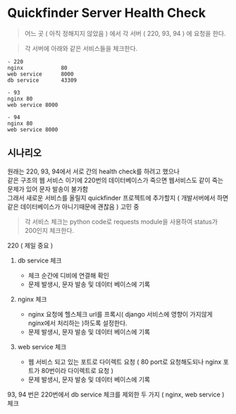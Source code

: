 
# Quickfinder Server Health Check

> 어느 곳 ( 아직 정해지지 않았음 ) 에서 각 서버 ( 220, 93, 94 ) 에 요청을 한다.

> 각 서버에 아래와 같은 서비스들을 체크한다.

```
- 220 
nginx            80
web service      8000
db service       43309

- 93
nginx 80
web service 8000

- 94
nginx 80
web service 8000
```

## 시나리오

원래는 220, 93, 94에서 서로 간의 health check를 하려고 했으나<br> 같은 구조의 웹 서비스 이기에 220번의 데이터베이스가 죽으면
웹서비스도 같이 죽는 문제가 있어 문자 발송이 불가함<br>
그래서 새로운 서비스를 올릴지 quickfinder 프로젝트에 추가할지 ( 개발서버에서 하면 같은 데이터베이스가 아니기때문에 괜찮음 ) 고민 중

> 각 서비스 체크는 python code로 requests module을 사용하여 status가 200인지 체크한다.

220 ( 제일 중요 )

1. db service 체크
    * 체크 순간에 디비에 연결해 확인 
    * 문제 발생시, 문자 발송 및 데이터 베이스에 기록
       
2. nginx 체크
    * nginx 요청에 헬스체크 url를 프록시( django 서비스에 영향이 가지않게 nginx에서 처리하는 )하도록 설정한다.
    * 문제 발생시, 문자 발송 및 데이터 베이스에 기록
    
3. web service 체크
    * 웹 서비스 되고 있는 포트로 다이렉트 요청 ( 80 port로 요청해도되나 nginx 포트가 80번이라 다이렉트로 요청 )
    * 문제 발생시, 문자 발송 및 데이터 베이스에 기록
    
93, 94 번은 220번에서 db service 체크를 제외한 두 가지 ( nginx, web service ) 체크
